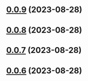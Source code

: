 

## [0.0.9](https://github.com/polysensus/blobcodex/compare/v0.0.8...v0.0.9) (2023-08-28)

## [0.0.8](https://github.com/polysensus/blobcodex/compare/v0.0.7...v0.0.8) (2023-08-28)

## [0.0.7](https://github.com/polysensus/blobcodex/compare/v0.0.6...v0.0.7) (2023-08-28)

## [0.0.6](https://github.com/polysensus/blobcodex/compare/v0.0.5...v0.0.6) (2023-08-28)
